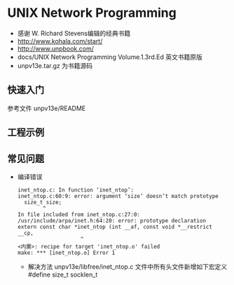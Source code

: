 # UNIX Network Programming
- 感谢 W. Richard Stevens编辑的经典书籍 
- http://www.kohala.com/start/
- http://www.unpbook.com/
- docs/UNIX Network Programming Volume.1.3rd.Ed 英文书籍原版
- unpv13e.tar.gz 为书籍源码

## 快速入门
参考文件 unpv13e/README

## 工程示例

## 常见问题
- 编译错误
  ```
  inet_ntop.c: In function ‘inet_ntop’:
  inet_ntop.c:60:9: error: argument ‘size’ doesn’t match prototype
    size_t size;
          ^
  In file included from inet_ntop.c:27:0:
  /usr/include/arpa/inet.h:64:20: error: prototype declaration
  extern const char *inet_ntop (int __af, const void *__restrict __cp,
                      ^
  <内置>: recipe for target 'inet_ntop.o' failed
  make: *** [inet_ntop.o] Error 1
  ```
  - 解决方法
  unpv13e/libfree/inet_ntop.c 文件中所有头文件新增如下宏定义
  #define size_t socklen_t
